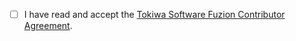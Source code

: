 <!--
Please describe your changes here, explain what effect this PR will have and how
this is achieved.  Refer to the # of the issue this PR addresses.  Make
sure the tests run successfully using `make run_tests`.
-->

- [ ] I have read and accept the [Tokiwa Software Fuzion Contributor Agreement](https://github.com/tokiwa-software/fuzion/blob/main/CONTRIBUTOR_LICENSE_AGREEMENT.md).
